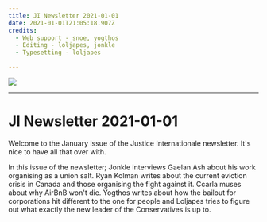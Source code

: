 ```yaml
---
title: JI Newsletter 2021-01-01
date: 2021-01-01T21:05:18.907Z
credits:
  - Web support - snoe, yogthos
  - Editing - loljapes, jonkle
  - Typesetting - loljapes

---
```

![](/images/uploads/ji-logo-small.png)

- - -

# JI Newsletter 2021-01-01

Welcome to the January issue of the Justice Internationale newsletter. It's nice to have all that over with.

In this issue of the newsletter; Jonkle interviews Gaelan Ash about his work organising as a union salt. Ryan Kolman writes about the current eviction crisis in Canada and those organising the fight against it. Ccarla muses about why AirBnB won't die. Yogthos writes about how the bailout for corporations hit different to the one for people and Loljapes tries to figure out what exactly the new leader of the Conservatives is up to.
